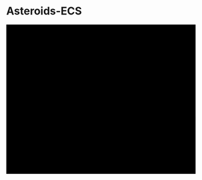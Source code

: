 # Asteroids-ECS
![](https://raw.githubusercontent.com/Lesoorub/Asteroids-ECS/main/images/CallsList.svg)